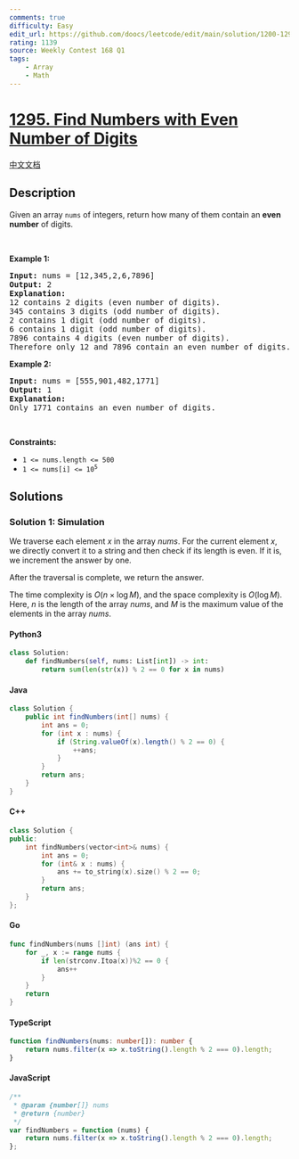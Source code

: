 ```yaml
---
comments: true
difficulty: Easy
edit_url: https://github.com/doocs/leetcode/edit/main/solution/1200-1299/1295.Find%20Numbers%20with%20Even%20Number%20of%20Digits/README_EN.md
rating: 1139
source: Weekly Contest 168 Q1
tags:
    - Array
    - Math
---
```


<!-- problem:start -->

# [1295. Find Numbers with Even Number of Digits](https://leetcode.com/problems/find-numbers-with-even-number-of-digits)

[中文文档](/solution/1200-1299/1295.Find%20Numbers%20with%20Even%20Number%20of%20Digits/README.md)

## Description

<!-- description:start -->

<p>Given an array <code>nums</code> of integers, return how many of them contain an <strong>even number</strong> of digits.</p>

<p>&nbsp;</p>
<p><strong class="example">Example 1:</strong></p>

<pre>
<strong>Input:</strong> nums = [12,345,2,6,7896]
<strong>Output:</strong> 2
<strong>Explanation:
</strong>12 contains 2 digits (even number of digits).&nbsp;
345 contains 3 digits (odd number of digits).&nbsp;
2 contains 1 digit (odd number of digits).&nbsp;
6 contains 1 digit (odd number of digits).&nbsp;
7896 contains 4 digits (even number of digits).&nbsp;
Therefore only 12 and 7896 contain an even number of digits.
</pre>

<p><strong class="example">Example 2:</strong></p>

<pre>
<strong>Input:</strong> nums = [555,901,482,1771]
<strong>Output:</strong> 1
<strong>Explanation: </strong>
Only 1771 contains an even number of digits.
</pre>

<p>&nbsp;</p>
<p><strong>Constraints:</strong></p>

<ul>
	<li><code>1 &lt;= nums.length &lt;= 500</code></li>
	<li><code>1 &lt;= nums[i] &lt;= 10<sup>5</sup></code></li>
</ul>

<!-- description:end -->

## Solutions

<!-- solution:start -->

### Solution 1: Simulation

We traverse each element $x$ in the array $\textit{nums}$. For the current element $x$, we directly convert it to a string and then check if its length is even. If it is, we increment the answer by one.

After the traversal is complete, we return the answer.

The time complexity is $O(n \times \log M)$, and the space complexity is $O(\log M)$. Here, $n$ is the length of the array $\textit{nums}$, and $M$ is the maximum value of the elements in the array $\textit{nums}$.

<!-- tabs:start -->

#### Python3

```python
class Solution:
    def findNumbers(self, nums: List[int]) -> int:
        return sum(len(str(x)) % 2 == 0 for x in nums)
```

#### Java

```java
class Solution {
    public int findNumbers(int[] nums) {
        int ans = 0;
        for (int x : nums) {
            if (String.valueOf(x).length() % 2 == 0) {
                ++ans;
            }
        }
        return ans;
    }
}
```

#### C++

```cpp
class Solution {
public:
    int findNumbers(vector<int>& nums) {
        int ans = 0;
        for (int& x : nums) {
            ans += to_string(x).size() % 2 == 0;
        }
        return ans;
    }
};
```

#### Go

```go
func findNumbers(nums []int) (ans int) {
	for _, x := range nums {
		if len(strconv.Itoa(x))%2 == 0 {
			ans++
		}
	}
	return
}
```

#### TypeScript

```ts
function findNumbers(nums: number[]): number {
    return nums.filter(x => x.toString().length % 2 === 0).length;
}
```

#### JavaScript

```js
/**
 * @param {number[]} nums
 * @return {number}
 */
var findNumbers = function (nums) {
    return nums.filter(x => x.toString().length % 2 === 0).length;
};
```

<!-- tabs:end -->

<!-- solution:end -->

<!-- problem:end -->
